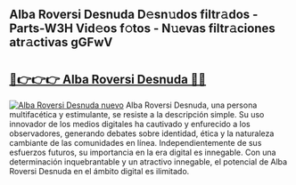 ## Alba Roversi Desnuda D𝚎sn𝚞dos filtr𝚊dos - Parts-W3H Vid𝚎os f𝚘tos - N𝚞evas filtr𝚊ciones atr𝚊ctivas gGFwV

# <h2><a href="http://mb8swz.tromn.icu/?c=Alba+Roversi+Desnuda">🔗👉👉👉 Alba Roversi Desnuda 🔗🔗</a></h2>

[![Alba Roversi Desnuda nuevo](https://i.imgur.com/pEAQMta.gif)](http://mb8swz.tromn.icu/?c=Alba+Roversi+Desnuda)
Alba Roversi Desnuda, una persona multifacética y estimulante, se resiste a la descripción simple. Su uso innovador de los medios digitales ha cautivado y enfurecido a los observadores, generando debates sobre identidad, ética y la naturaleza cambiante de las comunidades en línea. Independientemente de sus esfuerzos futuros, su importancia en la era digital es innegable. Con una determinación inquebrantable y un atractivo innegable, el potencial de Alba Roversi Desnuda en el ámbito digital es ilimitado.
